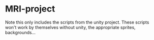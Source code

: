 # MRI-project
Note this only includes the scripts from the unity project. These scripts won't work by themselves without unity, the appropriate sprites, backgrounds...
